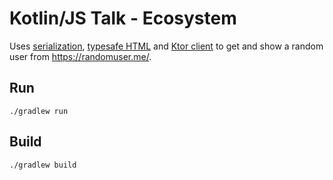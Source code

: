 # Kotlin/JS Talk - Ecosystem

Uses [serialization](https://github.com/Kotlin/kotlinx.serialization), [typesafe HTML](https://github.com/Kotlin/kotlinx.html) and [Ktor client](https://ktor.io/docs/client.html) to get and show a random user from https://randomuser.me/.  

## Run

```shell
./gradlew run
```

## Build

```shell
./gradlew build
```
